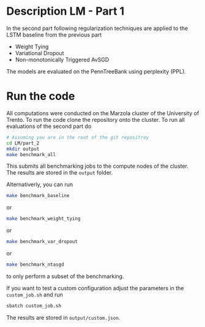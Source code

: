 # Description LM - Part 1

In the second part following regularization techniques are applied to the LSTM baseline from the previous part

- Weight Tying
- Variational Dropout
- Non-monotonically Triggered AvSGD

The models are evaluated on the PennTreeBank using perplexity (PPL).

# Run the code
All computations were conducted on the Marzola cluster of the University of Trento. To run the code clone the repository onto the cluster. To run all evaluations of the second part do 
```bash
# Assuming you are in the root of the git repositroy
cd LM/part_2
mkdir output
make benchmark_all
```
This submits all benchmarking jobs to the compute nodes of the cluster. The results are stored in the ```output``` folder.

Alternativerly, you can run 
```bash
make benchmark_baseline
```
or 
```bash
make benchmark_weight_tying
```
or 
```bash
make benchmark_var_dropout
```
or 
```bash
make benchmark_ntasgd
```
to only perform a subset of the benchmarking.

If you want to test a custom configuration adjust the parameters in the ```custom_job.sh``` and run
```bash
sbatch custom_job.sh
```
The results are stored in ```output/custom.json```.